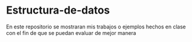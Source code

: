 # Estructura-de-datos
En este repositorio se mostraran mis trabajos o ejemplos hechos en clase con el fin de que se puedan evaluar de mejor manera 
